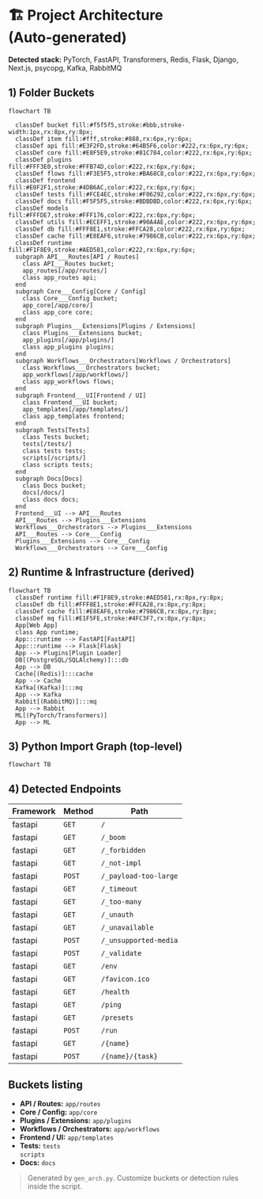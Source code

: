 # 🏗️ Project Architecture (Auto‑generated)
**Detected stack:** PyTorch, FastAPI, Transformers, Redis, Flask, Django, Next.js, psycopg, Kafka, RabbitMQ

## 1) Folder Buckets
```mermaid
flowchart TB

  classDef bucket fill:#f5f5f5,stroke:#bbb,stroke-width:1px,rx:8px,ry:8px;
  classDef item fill:#fff,stroke:#888,rx:6px,ry:6px;
  classDef api fill:#E3F2FD,stroke:#64B5F6,color:#222,rx:6px,ry:6px;
  classDef core fill:#E8F5E9,stroke:#81C784,color:#222,rx:6px,ry:6px;
  classDef plugins fill:#FFF3E0,stroke:#FFB74D,color:#222,rx:6px,ry:6px;
  classDef flows fill:#F3E5F5,stroke:#BA68C8,color:#222,rx:6px,ry:6px;
  classDef frontend fill:#E0F2F1,stroke:#4DB6AC,color:#222,rx:6px,ry:6px;
  classDef tests fill:#FCE4EC,stroke:#F06292,color:#222,rx:6px,ry:6px;
  classDef docs fill:#F5F5F5,stroke:#BDBDBD,color:#222,rx:6px,ry:6px;
  classDef models fill:#FFFDE7,stroke:#FFF176,color:#222,rx:6px,ry:6px;
  classDef utils fill:#ECEFF1,stroke:#90A4AE,color:#222,rx:6px,ry:6px;
  classDef db fill:#FFF8E1,stroke:#FFCA28,color:#222,rx:6px,ry:6px;
  classDef cache fill:#E8EAF6,stroke:#7986CB,color:#222,rx:6px,ry:6px;
  classDef runtime fill:#F1F8E9,stroke:#AED581,color:#222,rx:6px,ry:6px;
  subgraph API___Routes[API / Routes]
    class API___Routes bucket;
    app_routes[/app/routes/]
    class app_routes api;
  end
  subgraph Core___Config[Core / Config]
    class Core___Config bucket;
    app_core[/app/core/]
    class app_core core;
  end
  subgraph Plugins___Extensions[Plugins / Extensions]
    class Plugins___Extensions bucket;
    app_plugins[/app/plugins/]
    class app_plugins plugins;
  end
  subgraph Workflows___Orchestrators[Workflows / Orchestrators]
    class Workflows___Orchestrators bucket;
    app_workflows[/app/workflows/]
    class app_workflows flows;
  end
  subgraph Frontend___UI[Frontend / UI]
    class Frontend___UI bucket;
    app_templates[/app/templates/]
    class app_templates frontend;
  end
  subgraph Tests[Tests]
    class Tests bucket;
    tests[/tests/]
    class tests tests;
    scripts[/scripts/]
    class scripts tests;
  end
  subgraph Docs[Docs]
    class Docs bucket;
    docs[/docs/]
    class docs docs;
  end
  Frontend___UI --> API___Routes
  API___Routes --> Plugins___Extensions
  Workflows___Orchestrators --> Plugins___Extensions
  API___Routes --> Core___Config
  Plugins___Extensions --> Core___Config
  Workflows___Orchestrators --> Core___Config
```

## 2) Runtime & Infrastructure (derived)
```mermaid
flowchart TB
  classDef runtime fill:#F1F8E9,stroke:#AED581,rx:8px,ry:8px;
  classDef db fill:#FFF8E1,stroke:#FFCA28,rx:8px,ry:8px;
  classDef cache fill:#E8EAF6,stroke:#7986CB,rx:8px,ry:8px;
  classDef mq fill:#E1F5FE,stroke:#4FC3F7,rx:8px,ry:8px;
  App[Web App]
  class App runtime;
  App:::runtime --> FastAPI[FastAPI]
  App:::runtime --> Flask[Flask]
  App --> Plugins[Plugin Loader]
  DB[(PostgreSQL/SQLAlchemy)]:::db
  App --> DB
  Cache[(Redis)]:::cache
  App --> Cache
  Kafka[(Kafka)]:::mq
  App --> Kafka
  Rabbit[(RabbitMQ)]:::mq
  App --> Rabbit
  ML[(PyTorch/Transformers)]
  App --> ML
```

## 3) Python Import Graph (top‑level)
```mermaid
flowchart TB
```

## 4) Detected Endpoints
| Framework | Method | Path |
|---|---|---|
| fastapi | `GET` | `/` |
| fastapi | `GET` | `/_boom` |
| fastapi | `GET` | `/_forbidden` |
| fastapi | `GET` | `/_not-impl` |
| fastapi | `POST` | `/_payload-too-large` |
| fastapi | `GET` | `/_timeout` |
| fastapi | `GET` | `/_too-many` |
| fastapi | `GET` | `/_unauth` |
| fastapi | `GET` | `/_unavailable` |
| fastapi | `POST` | `/_unsupported-media` |
| fastapi | `POST` | `/_validate` |
| fastapi | `GET` | `/env` |
| fastapi | `GET` | `/favicon.ico` |
| fastapi | `GET` | `/health` |
| fastapi | `GET` | `/ping` |
| fastapi | `GET` | `/presets` |
| fastapi | `POST` | `/run` |
| fastapi | `GET` | `/{name}` |
| fastapi | `POST` | `/{name}/{task}` |

## Buckets listing
- **API / Routes:** `app/routes`
- **Core / Config:** `app/core`
- **Plugins / Extensions:** `app/plugins`
- **Workflows / Orchestrators:** `app/workflows`
- **Frontend / UI:** `app/templates`
- **Tests:** `tests`<br>`scripts`
- **Docs:** `docs`

> Generated by `gen_arch.py`. Customize buckets or detection rules inside the script.
